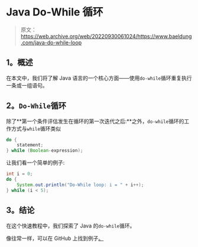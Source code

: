 # Java Do-While 循环

> 原文：<https://web.archive.org/web/20220930061024/https://www.baeldung.com/java-do-while-loop>

## 1。概述

在本文中，我们将了解 Java 语言的一个核心方面——使用`do-while`循环重复执行一条或一组语句。

## 2。`Do-While`循环

除了**第一个条件评估发生在循环的第一次迭代之后:**之外，`do-while`循环的工作方式与`while`循环类似

```java
do {
    statement;
} while (Boolean-expression);
```

让我们看一个简单的例子:

```java
int i = 0;
do {
    System.out.println("Do-While loop: i = " + i++);
} while (i < 5);
```

## 3。结论

在这个快速教程中，我们探索了 Java 的`do-while`循环。

像往常一样，可以在 GitHub 上找到例子[。](https://web.archive.org/web/20220627182702/https://github.com/eugenp/tutorials/tree/master/core-java-modules/core-java-lang-syntax)